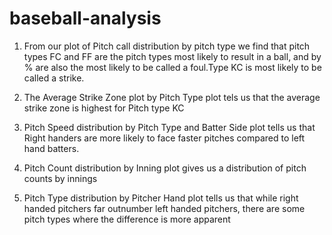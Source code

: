 # baseball-analysis

1) From our plot of Pitch call distribution by pitch type we find that pitch types FC and FF are the pitch types most likely to result in a ball, and by % are also the most likely to be called a foul.Type KC is most likely to be called a strike.

2) The Average Strike Zone plot by Pitch Type plot tels us that the average strike zone is highest for Pitch type KC

3) Pitch Speed distribution by Pitch Type and Batter Side plot tells us that Right handers are more likely to face faster pitches compared to left hand batters.

4) Pitch Count distribution by Inning plot gives us a distribution of pitch counts by innings

5) Pitch Type distribution by Pitcher Hand plot tells us that while right handed pitchers far outnumber left handed pitchers, there are some pitch types where the difference is more apparent
